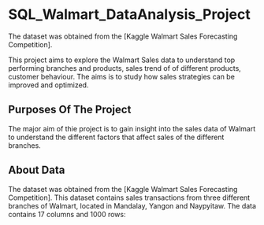 # SQL_Walmart_DataAnalysis_Project
The dataset was obtained from the [Kaggle Walmart Sales Forecasting Competition]. 


This project aims to explore the Walmart Sales data to understand top performing branches and products, sales trend of of different products, customer behaviour. The aims is to study how sales strategies can be improved and optimized.


## Purposes Of The Project

The major aim of thie project is to gain insight into the sales data of Walmart to understand the different factors that affect sales of the different branches.

## About Data

The dataset was obtained from the [Kaggle Walmart Sales Forecasting Competition]. This dataset contains sales transactions from three different branches of Walmart, 
located in Mandalay, Yangon and Naypyitaw. The data contains 17 columns and 1000 rows:
